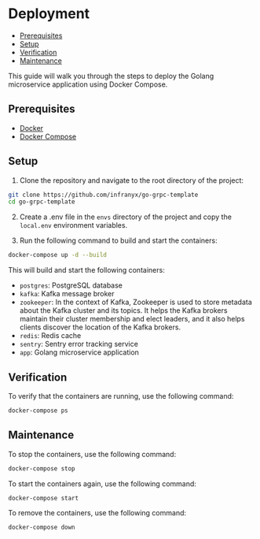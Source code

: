 # Deployment

<!-- START doctoc generated TOC please keep comment here to allow auto update -->
<!-- DON'T EDIT THIS SECTION, INSTEAD RE-RUN doctoc TO UPDATE -->

- [Prerequisites](#prerequisites)
- [Setup](#setup)
- [Verification](#verification)
- [Maintenance](#maintenance)

<!-- END doctoc generated TOC please keep comment here to allow auto update -->

This guide will walk you through the steps to deploy the Golang microservice application using Docker Compose.

## Prerequisites

- [Docker](https://docs.docker.com/engine/install/)
- [Docker Compose](https://docs.docker.com/compose/install/)

## Setup

1. Clone the repository and navigate to the root directory of the project:

```bash
git clone https://github.com/infranyx/go-grpc-template
cd go-grpc-template
```

2. Create a .env file in the `envs` directory of the project and copy the `local.env` environment variables.

3. Run the following command to build and start the containers:

```bash
docker-compose up -d --build
```

This will build and start the following containers:

- `postgres`: PostgreSQL database
- `kafka`: Kafka message broker
- `zookeeper`: In the context of Kafka, Zookeeper is used to store metadata about the Kafka cluster and its topics. It helps the Kafka brokers maintain their cluster membership and elect leaders, and it also helps clients discover the location of the Kafka brokers.
- `redis`: Redis cache
- `sentry`: Sentry error tracking service
- `app`: Golang microservice application

## Verification

To verify that the containers are running, use the following command:

```bash
docker-compose ps
```

## Maintenance

To stop the containers, use the following command:

```bash
docker-compose stop
```

To start the containers again, use the following command:

```bash
docker-compose start
```

To remove the containers, use the following command:

```bash
docker-compose down
```
